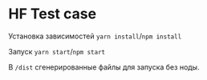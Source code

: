 # HF Test case

Установка зависимостей `yarn install`/`npm install`

Запуск `yarn start`/`npm start`

В `/dist` сгенерированные файлы для запуска без ноды.
